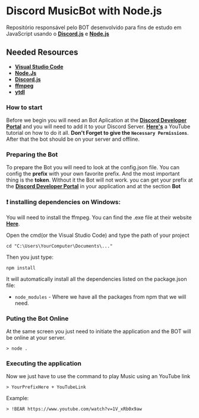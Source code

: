 # Discord MusicBot with Node.js



Repositório responsável pelo BOT desenvolvido para fins de estudo em JavaScript usando o **[Discord.js](https://discord.js.org/#/)** e **[Node.js](https://nodejs.org/en/)**

##  Needed Resources

* **[Visual Studio Code](https://code.visualstudio.com/?WT.mc_id=vuechatapp_swa-github-gllemos)**
* **[Node.Js](https://nodejs.org/en/)**
* **[Discord.js](https://discord.js.org/#/)**
* **[ffmpeg](https://ffmpeg.org)**
* **[ytdl](https://www.npmjs.com/package/ytdl-core)**


###  How to start 

Before we begin you will need an Bot Aplication at the **[Discord Developer Portal](https://discord.com/developers/applications)** and you will need to add it to your Discord Server. **[Here's](https://www.youtube.com/watch?v=b61kcgfOm_4)** a YouTube tutorial on how to do it all. **Don't Forget to give the `Necessary Permissions`**.  After that the bot should be on your server and offline.


### Preparing the Bot

To prepare the Bot you will need to look at the config.json file. You can config the **prefix** with your own favorite prefix. 
And the most important thing is the **token**. Without it the Bot will not work. you can get your prefix at the **[Discord Developer Portal](https://discord.com/developers/applications)** in your application and at the section **Bot**

### ❗️ installing dependencies on Windows: 

You will need to install the ffmpeg. You can find the .exe file at their website **[Here](https://ffmpeg.org)**.


Open the cmd(or the Visual Studio Code) and type the path of your project

```
cd "C:\Users\YourComputer\Documents\..."
```

Then you just type:

```
npm install
```

It will automatically install all the dependencies listed on the package.json file:

* `node_modules` - Where we have all the packages from npm that we will need.

### Puting the Bot Online

At the same screen you just need to initiate the application and the BOT will be online at your server.

```
> node .
```

### Executing the application

Now we just have to use the command to play Music using an YouTube link

```
> YourPrefixHere + YouTubeLink
```
Example: 

```
> !BEAR https://www.youtube.com/watch?v=1V_xRb0x9aw
```